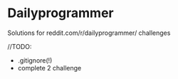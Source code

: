 # Dailyprogrammer
Solutions for reddit.com/r/dailyprogrammer/ challenges

//TODO:
- .gitignore(!)
- complete 2 challenge

